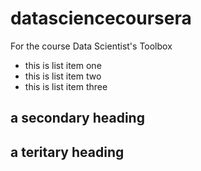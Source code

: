 datasciencecoursera
===================

For the course Data Scientist's Toolbox

* this is list item one
* this is list item two
* this is list item three

## a secondary heading
## a teritary heading




